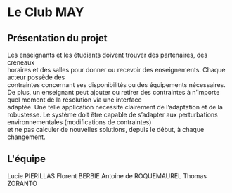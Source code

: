 # Le Club MAY
## Présentation du projet
Les	enseignants	et	les	étudiants	doivent	trouver	des	partenaires,	des	créneaux	
horaires	 et	 des	 salles	 pour	 donner	 ou	 recevoir	 des	 enseignements.	 Chaque	 acteur	 possède	 des	
contraintes	 concernant	 ses	 disponibilités	 ou	 des	 équipements	 nécessaires.	 De	 plus,	 un	 enseignant	
peut	ajouter	ou	retirer	des	contraintes	à	n’importe	quel	moment	de	la	résolution	via	une	interface	
adaptée.	Une	telle	application	nécessite	clairement	de	l’adaptation	et	de	la	robustesse.	Le	système	
doit	 être	 capable	 de	 s’adapter	 aux	 perturbations	 environnementales	 (modifications	 de	 contraintes)	
et	ne	pas	calculer	de	nouvelles	solutions,	depuis	le	début,	à	chaque	changement.	

## L'équipe
Lucie PIERILLAS
Florent BERBIE
Antoine de ROQUEMAUREL
Thomas ZORANTO
